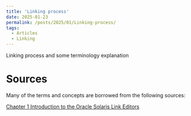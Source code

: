 ```yaml
---
title: 'Linking process'
date: 2025-01-23
permalink: /posts/2025/01/Linking-process/
tags:
  - Articles
  - Linking
---
```

Linking process and some terminology explanation


# Sources

Many of the terms and concepts are borrowed from the following sources:

[Chapter 1 Introduction to the Oracle Solaris Link Editors](https://docs.oracle.com/cd/E19120-01/open.solaris/819-0690/chapter1-11192/index.html)
